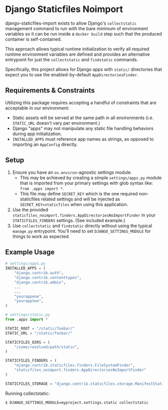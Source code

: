 # Django Staticfiles Noimport

django-staticfiles-import exists to allow Django's
`collectstatic` management command to run with the
bare minimum of environment variables so it can be
run inside a `docker build` step such that the produced
container is self-contained.

This approach allows typical runtime initialization to
verify all required runtime environment variables are
defined and provides an alternative entrypoint for just
the `collectstatic` and `findstatic` commands.

Specifically, this project allows for Django apps
with `static/` directories that expect you to use the
enabled-by-default `AppDirectoriesFinder`.

## Requirements & Constraints

Utilizing this package requires accepting a handful of
constraints that are acceptable in our environment:

- Static assets will be served at the same path in all
  environments (i.e. `STATIC_URL` doesn't vary per
  environment.)
- Django "apps" may not manipulate any static
  file handling behaviors during app initialization.
- `INSTALLED_APPS` must reference app names as strings,
  as opposed to importing an `AppConfig` directly.

## Setup

1. Ensure you have an `os.environ`-agnostic settings module.
   - This may be achieved by creating a simple `settings/apps.py` module that is imported from your primary settings with glob syntax like: `from .apps import *`.
   - This file may define `SECRET_KEY` which is the one required non-staticfiles related settings and will be injected as `SECRET_KEY=staticfiles` when using this application.
2. Use the provided `staticfiles_noimport.finders.AppDirectoriesNoImportFinder` in your `STATICFILES_FINDERS` settings. (See included example.)
3. Use `collectstatic` and `findstatic` directly without using the typical `manage.py` entrypoint. You'll need to set `DJANGO_SETTINGS_MODULE` for things to work as expected.

## Example Usage

```python
# settings/apps.py
INSTALLED_APPS = (
    "django.contrib.auth",
    "django.contrib.contenttypes",
    "django.contrib.admin",
    ...
    ...
    "yourappone",
    "yourapptwo",
)

# settings/static.py
from .apps import *

STATIC_ROOT = "/static/foobar/"
STATIC_URL = "/static/foobar/"

STATICFILES_DIRS = (
    "/some/resolved/path/static",
)

STATICFILES_FINDERS = (
    "django.contrib.staticfiles.finders.FileSystemFinder",
    "staticfiles_noimport.finders.AppDirectoriesNoImportFinder"
)

STATICFILES_STORAGE = "django.contrib.staticfiles.storage.ManifestStaticFilesStorage"
```

Running collectstatic:

```bash
$ DJANGO_SETTINGS_MODULE=myproject.settings.static collectstatic
```
